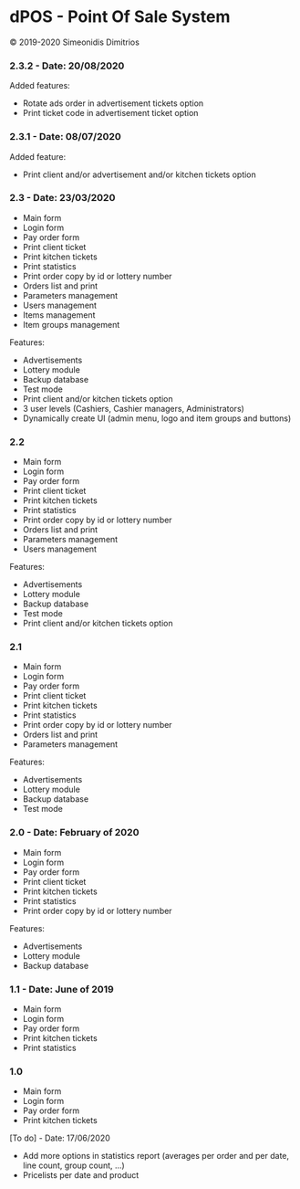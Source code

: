 # dPOS - Point Of Sale System

© 2019-2020 Simeonidis Dimitrios


### 2.3.2 - Date: 20/08/2020
Added features:
- Rotate ads order in advertisement tickets option
- Print ticket code in advertisement ticket option

### 2.3.1 - Date: 08/07/2020
Added feature:
- Print client and/or advertisement and/or kitchen tickets option

### 2.3 - Date: 23/03/2020
- Main form
- Login form
- Pay order form
- Print client ticket
- Print kitchen tickets
- Print statistics
- Print order copy by id or lottery number
- Orders list and print
- Parameters management
- Users management
- Items management
- Item groups management

Features:
- Advertisements
- Lottery module
- Backup database
- Test mode
- Print client and/or kitchen tickets option
- 3 user levels (Cashiers, Cashier managers, Administrators)
- Dynamically create UI (admin menu, logo and item groups and buttons)


### 2.2
- Main form
- Login form
- Pay order form
- Print client ticket
- Print kitchen tickets
- Print statistics
- Print order copy by id or lottery number
- Orders list and print
- Parameters management
- Users management

Features:
- Advertisements
- Lottery module
- Backup database
- Test mode
- Print client and/or kitchen tickets option


### 2.1
- Main form
- Login form
- Pay order form
- Print client ticket
- Print kitchen tickets
- Print statistics
- Print order copy by id or lottery number
- Orders list and print
- Parameters management

Features:
- Advertisements
- Lottery module
- Backup database
- Test mode


### 2.0 - Date: February of 2020
- Main form
- Login form
- Pay order form
- Print client ticket
- Print kitchen tickets
- Print statistics
- Print order copy by id or lottery number

Features:
- Advertisements
- Lottery module
- Backup database


### 1.1 - Date: June of 2019
- Main form
- Login form
- Pay order form
- Print kitchen tickets
- Print statistics

### 1.0
- Main form
- Login form
- Pay order form
- Print kitchen tickets


[To do] - Date: 17/06/2020
- Add more options in statistics report (averages per order and per date, line count, group count, ...)
- Pricelists per date and product
